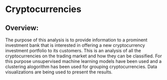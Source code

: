 # __Cryptocurrencies__

## __Overview:__

The purpose of this analysis is to provide information to a prominent investment bank that is interested in offering a new cryptocurrency investment portfolio to its customers. This is an analysis of all the cryptocurrencies on the trading market and how they can be classified. For this purpose unsupervised machine learning models have been used and a clustering alogorithm has been used for grouping cryptocurrencies.  Data visualizations are being used to present the results.

